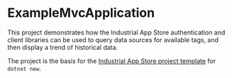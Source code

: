 ﻿# ExampleMvcApplication

This project demonstrates how the Industrial App Store authentication and client libraries can be used to query data sources for available tags, and then display a trend of historical data.

The project is the basis for the [Industrial App Store project template](../../src/IntelligentPlant.IndustrialAppStore.Templates) for `dotnet new`.
